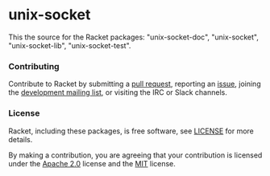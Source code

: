 # unix-socket

This the source for the Racket packages: "unix-socket-doc", "unix-socket", "unix-socket-lib", "unix-socket-test".

### Contributing

Contribute to Racket by submitting a [pull request], reporting an
[issue], joining the [development mailing list], or visiting the
IRC or Slack channels.

### License

Racket, including these packages, is free software, see [LICENSE]
for more details.

By making a contribution, you are agreeing that your contribution
is licensed under the [Apache 2.0] license and the [MIT] license.

[MIT]: https://github.com/racket/racket/blob/master/racket/src/LICENSE-MIT.txt
[Apache 2.0]: https://www.apache.org/licenses/LICENSE-2.0.txt
[pull request]: https://github.com/racket/unix-socket/pulls
[issue]: https://github.com/racket/unix-socket/issues
[development mailing list]: https://lists.racket-lang.org
[LICENSE]: LICENSE
